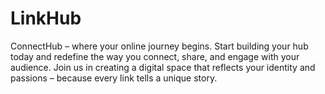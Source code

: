 # LinkHub
ConnectHub – where your online journey begins. Start building your hub today and redefine the way you connect, share, and engage with your audience. Join us in creating a digital space that reflects your identity and passions – because every link tells a unique story.

